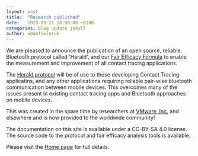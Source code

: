 ```yaml
---
layout: post
title:  "Research published"
date:   2020-09-21 18:00:00 +0100
categories: blog update jekyll
author: adamfowleruk
---
```


We are pleased to announce the publication of an open source, reliable, Bluetooth protocol
called 'Herald', and our [Fair Efficacy Formula](/efficacy) to enable the measurement and improvement of
all contact tracing applications.

The [Herald protocol](/protocol) will be of use to those developing Contact Tracing applicatins, and any
other applications requiring reliable pair-wise bluetooth communication between
mobile devices. This overcomes many of the issues present in existing contact tracing apps
and Bluetooth approaches on mobile devices.

This was created in the spare time by researchers at [VMware, Inc.](https://www.vmware.com/)
and elsewhere and is now provided to the worldwide community!

The documentation on this site is available under a CC-BY-SA 4.0 license. The source code
to the protocol and fair efficacy analysis tools is available.

Please visit the [Home page](/) for full details.
